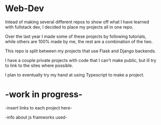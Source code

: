 # Web-Dev
Intead of making several different repos to show off what I have learned with fullstack dev, I decided to place my projects all in one repo.

Over the last year I made some of these projects by following tutorials, while others are 100% made by me, the rest are a combination of the two.

This repo is split between my projects that use Flask and Django backends. 


I have a couple private projects with code that I can't make public, but ill try to link to the sites where possible.


I plan to eventually try my hand at using Typescript to make a project.


# -work in progress- 
-insert links to each project here-



-info about js framworks used-
